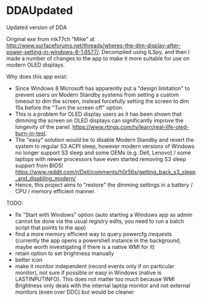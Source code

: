 # DDAUpdated
Updated version of DDA

Original exe from mk77ch "Mike" at http://www.surfaceforums.net/threads/wheres-the-dim-display-after-power-setting-in-windows-8-1.6577/. Decompiled using ILSpy, and then I made a number of changes to the app to make it more suitable for use on modern OLED displays.

Why does this app exist: 
 - Since Windows 8 Microsoft has apparently put a "design limitation" to prevent users on Modern Standby systems from setting a custom timeout to dim the screen, instead forcefully setting the screen to dim 15s before the "Turn the screen off" option.
 - This is a problem for OLED display users as it has been shown that dimming the screen on OLED displays can significantly improve the longevity of the panel. https://www.rtings.com/tv/learn/real-life-oled-burn-in-test.
 - The "easy" solution would be to disable Modern Standby and revert the system to regular S3 ACPI sleep, however modern versions of Windows no longer support S3 sleep and some OEMs (e.g. Dell, Lenovo) / some laptops with newer processors have even started removing S3 sleep support from BIOS! https://www.reddit.com/r/Dell/comments/h0r56s/getting_back_s3_sleep_and_disabling_modern/
 - Hence, this project aims to "restore" the dimming settings in a battery / CPU / memory efficient manner.

TODO:
 - fix "Start with Windows" option (auto starting a Windows app as admin cannot be done via the usual registry edits, you need to run a batch script that points to the app)
 - find a more memory efficient way to query powercfg /requests (currently the app opens a powershell instance in the background, maybe worth investigating if there is a native WMI for it)
 - retain option to set brightness manually
 - better icon
 - make it monitor independent (record events only if on particular monitor), not sure if possible or easy in Windows (native is LASTINPUTINFO). This does not matter too much because WMI Brightness only deals with the internal laptop monitor and not external monitors (even over DDC) but would be cleaner